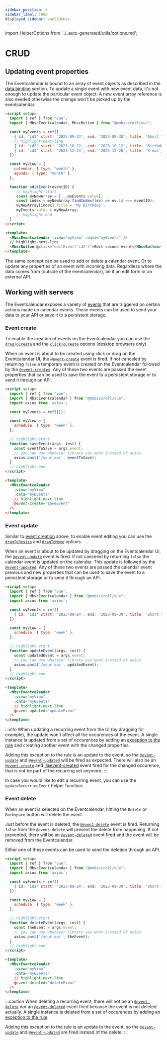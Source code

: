 ```yaml
---
sidebar_position: 8
sidebar_label: CRUD
displayed_sidebar: vueSidebar
---
```


import HelperOptions from '../_auto-generated/utils/options.md';

# CRUD

## Updating event properties

The Eventcalendar is bound to an array of event objects as described in the [data binding](data-binding) section. To update a single event with new event data, it's not enough to update the particular event object. A new event array reference is also needed otherwise the change won't be picked up by the eventcalendar.

```html title="Updating an event title"
<script setup>
  import { ref } from "vue";
  import { MbscEventcalendar, MbscButton } from "@mobiscroll/vue";

  const myEvents = ref([
    { id: 'id1' start: '2023-09-24', end: '2023-09-30', title: 'Short trip!'},
    // highlight-next-line
    { id: 'id2' start: '2023-10-12', end: '2023-10-12', title: 'Birthday'},
    { id: 'id3' start: '2023-12-24', end: '2023-12-26', title: 'X-mas'},
  ]);

  const myView = {
    calendar: { type: "month" },
    agenda: { type: "month" },
  };

  function editEvent(eventID) {
     // highlight-start
     const myNewArray = [...myEvents.value];
     const index = myNewArray.findIndex((ev) => ev.id === eventID);
     myNewArray[index].title = 'My Birthday';
     myEvents.value = myNewArray;
     // highlight-end
  }
</script>

<template>
  <MbscEventcalendar :view="myView" :data="myEvents" />
  // highlight-next-line
  <MbscButton @click="editEvent('id2')">Edit second event</MbscButton>
</template>
```

The same concept can be used to add or delete a calendar event. Or to update any properties of an event with incoming data. Regardless where the data comes from (outside of the eventcalendar), be it an edit form or an external API.

## Working with servers

The Eventcalendar exposes a variety of [events](api#events) that are triggered on certain actions made on calendar events. These events can be used to send your data to your API or save it to a persistent storage.

### Event create

To enable the creation of events on the Eventcalendar you can use the [`dragToCreate`](api#opt-dragToCreate) and the [`clickToCreate`](api#opt-clickToCreate) options (desktop browsers only).

When an event is about to be created using click or drag on the Eventcalendar UI, the [`@event-create`](api#event-onEventCreate) event is fired. If not canceled by returning `false` a temporary event is created on the Eventcalendar followed by the [`@event-created`](api#event-onEventCreated). Any of these two events are passed the event properties that can be used to save the event to a persistent storage or to send it through an API.

```html title="Save a new event through an API"
<script setup>
  import { ref } from "vue";
  import { MbscEventcalendar } from "@mobiscroll/vue";
  import axios from 'axios';

  const myEvents = ref([]);

  const myView = {
    schedule: { type: "week" },
  };

  // highlight-start
  function saveEvent(args, inst) {
    const eventToSave = args.event;
    // you can use whatever library you want instead of axios
    axios.post('/your-api', eventToSave);
  }
  // highlight-end
</script>

<template>
  <MbscEventcalendar
    :view="myView"
    :data="myEvents"
    // highlight-next-line
    @event-create="saveEvent"
  />
</template>
```

### Event update

Similar to [event creation](#event-create) above, to enable event editing you can use the [`dragToResize`](api#opt-dragToResize) and [`dragToMove`](api#opt-dragToMove) options.

When an event is about to be updated by dragging on the Eventcalendar UI, the [`@event-update`](api#event-onEventUpdate) event is fired. If not canceled by returning `false` the calendar event is updated on the calendar. This update is followed by the [`@event-updated`](api#event-onEventUpdated). Any of these two events are passed the calendar event previous and new properties that can be used to save the event to a persistent storage or to send it through an API.

```html title="Send an updated event through an API"
<script setup>
  import { ref } from "vue";
  import { MbscEventcalendar } from "@mobiscroll/vue";
  import axios from 'axios';

  const myEvents = ref([
    { id: 'id1' start: '2023-09-24', end: '2023-09-30', title: 'Short trip!'},
  ]);

  const myView = {
    schedule: { type: "week" },
  };

  // highlight-start
  function updateEvent(args, inst) {
    const updatedEvent = args.event;
    // you can use whatever library you want instead of axios
    axios.post('/your-api', updatedEvent);
  }
  // highlight-end
</script>

<template>
  <MbscEventcalendar
    :view="myView"
    :data="myEvents"
    // highlight-next-line
    @event-updated="updateEvent"
  />
</template>
```


:::info
When updating a recurring event from the UI (by dragging for example), the update won't affect all the occurences of the event. A single instance is updated from a set of occurences by adding an [exception to the rule](../core-concepts/recurrence#rule-exceptions) and creating another event with the changed properties.

Adding this exception to the rule is an update to the event, so the [`@event-update`](./api#event-onEventUpdate) and [`@event-updated`](./api#event-onEventUpdated) will be fired as expected. There will also be an [`@event-create`](./api#event-onEventCreate) and [`@event-created](./api#event-onEventCreated) event fired for the changed occurence, that is not be part of the recurring set anymore.
:::

In case you would like to edit a recurring event, you can use the `updateRecurringEvent` helper function:

<div className="option-list no-padding">

<HelperOptions />

</div>

### Event delete

When an event is selected on the Eventcalendar, hitting the `Delete` or `Backspace` button will delete the event.

Just before the event is deleted, the [`@event-delete`](./api#event-onEventDelete) event is fired. Returning `false` from the `@event-delete` will prevent the delete from happening. If not prevented, there will be an [`@event-deleted`](./api#event-onEventDeleted) event fired and the event will be removed from the Eventcalendar.

Either one of these events can be used to send the deletion through an API.

```html title="Notify a server of an event deletion"
<script setup>
  import { ref } from "vue";
  import { MbscEventcalendar } from "@mobiscroll/vue";
  import axios from 'axios';

  const myEvents = ref([
    { id: 'id1' start: '2023-09-24', end: '2023-09-30', title: 'Short trip!'},
  ]);

  const myView = {
    schedule: { type: "week" },
  };

  // highlight-start
  function deleteEvent(args, inst) {
    const theEvent = args.event;
    // you can use whatever library you want instead of axios
    axios.post('/your-api', theEvent);
  }
  // highlight-end
</script>

<template>
  <MbscEventcalendar
    :view="myView"
    :data="myEvents"
    // highlight-next-line
    @event-deleted="deleteEvent"
  />
</template>
```

:::caution
When deleting a recurring event, there will not be an [`@event-delete`](./api#event-onEventDelete) nor an [`@event-deleted`](./api#event-onEventDeleted) event fired because the event is not deleted actually. A single instance is deleted from a set of occurences by adding an [exception to the rule](../core-concepts/recurrence#rule-exceptions).

Adding this exception to the rule is an update to the event, so the [`@event-update`](./api#event-onEventUpdate) and [`@event-updated`](./api#event-onEventUpdated) are fired instead of the delete.
:::